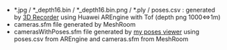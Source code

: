 - *.jpg / *_depth16.bin / *_depth16.bin.png / *.ply / poses.csv : generated by [3D Recorder](https://github.com/remmel/recorder-3d/) using Huawei AREngine with Tof (depth png 1000<=>1m)
- cameras.sfm file generated by MeshRoom
- camerasWithPoses.sfm file generated by [my poses viewer](https://remy-mellet.com/image-processing-js/pose-viewer.html) using poses.csv from AREngine and cameras.sfm from MeshRoom
